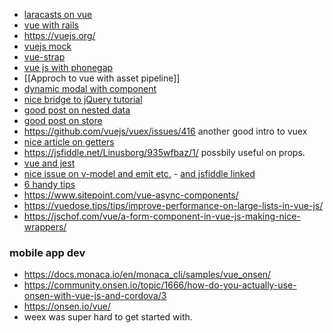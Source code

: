 * [laracasts on vue](https://laracasts.com/series/learning-vue-step-by-step/episodes/2?autoplay=true)
* [vue with rails](https://rlafranchi.github.io/2016/03/09/vuejs-and-rails/)
* https://vuejs.org/
* [vuejs mock](https://github.com/vuejs/vueify-example/blob/master/test/unit/a.spec.js#L23-L43)
* [vue-strap](http://yuche.github.io/vue-strap/#tabs)
* [vue js with phonegap](http://devgirl.org/2017/01/10/phonegap-apps-with-vue-js-yes-please/)
* [[Approch to vue with asset pipeline]]
* [dynamic modal with component](https://forum.vuejs.org/t/loading-components-into-modal/2855/10)
* [nice bridge to jQuery tutorial](https://gambardella.info/2016/09/05/guide-how-to-use-vue-js-with-jquery-plugins/)
* [good post on nested data](https://forum.vuejs.org/t/vuex-best-practices-for-complex-objects/10143/4)
* [good post on store](https://medium.com/@bradfmd/vue-vuex-getting-started-f78c03d9f65)
* https://github.com/vuejs/vuex/issues/416 another good intro to vuex
* [nice article on getters](https://laracasts.com/discuss/channels/vue/vuex-getters)
* https://jsfiddle.net/Linusborg/935wfbaz/1/ possbily useful on props.
* [vue and jest](https://medium.com/@kevin_peters/unit-testing-vue-js-components-with-jest-86e14ef499da)
* [nice issue on v-model and emit etc.](https://github.com/vuejs/vue/issues/4373) - [and jsfiddle linked](https://jsfiddle.net/yyx990803/58kxs8tj/)
* [6 handy tips](https://medium.com/@stijlbreuk/six-random-issues-and-their-solutions-in-vuejs-b16d470a6462)
* https://www.sitepoint.com/vue-async-components/
* https://vuedose.tips/tips/improve-performance-on-large-lists-in-vue-js/
* https://jschof.com/vue/a-form-component-in-vue-js-making-nice-wrappers/


### mobile app dev
* https://docs.monaca.io/en/monaca_cli/samples/vue_onsen/ 
* https://community.onsen.io/topic/1666/how-do-you-actually-use-onsen-with-vue-js-and-cordova/3
* https://onsen.io/vue/
* weex was super hard to get started with.
